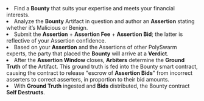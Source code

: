 <li><span>Find a <strong>Bounty</strong> that suits your expertise and meets your financial interests.</span></li>
<li><span>Analyze the <strong>Bounty</strong> Artifact in question and author an <strong>Assertion</strong> stating whether it’s Malicious or Benign.</span></li>
<li><span>Submit the <strong>Assertion</strong> + <strong>Assertion Fee</strong> + <strong>Assertion Bid</strong>; the latter is reflective of your Assertion confidence.</span></li>
<li><span>Based on your <strong>Assertion</strong> and the Assertions of other PolySwarm experts, the party that placed the <strong>Bounty</strong> will arrive at a <strong>Verdict</strong>.</span></li>
<li><span>After the <strong>Assertion Window</strong> closes, <strong>Arbiters</strong> determine the <strong>Ground Truth</strong> of the Artifact. This ground truth is fed into the Bounty smart contract, causing the contract to release "escrow of <strong>Assertion Bids</strong>" from incorrect asserters to correct asserters, in proportion to their bid amounts.</span></li>
<li><span>With <strong>Ground Truth</strong> ingested and <strong>Bids</strong> distributed, the Bounty contract <strong>Self Destructs</strong>.</span></li>
